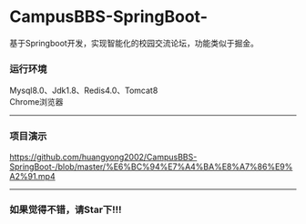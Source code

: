 # CampusBBS-SpringBoot-
基于Springboot开发，实现智能化的校园交流论坛，功能类似于掘金。
### 运行环境
Mysql8.0、Jdk1.8、Redis4.0、Tomcat8  
Chrome浏览器
*****
### 项目演示
https://github.com/huangyong2002/CampusBBS-SpringBoot-/blob/master/%E6%BC%94%E7%A4%BA%E8%A7%86%E9%A2%91.mp4
*****
### 如果觉得不错，请Star下!!!
